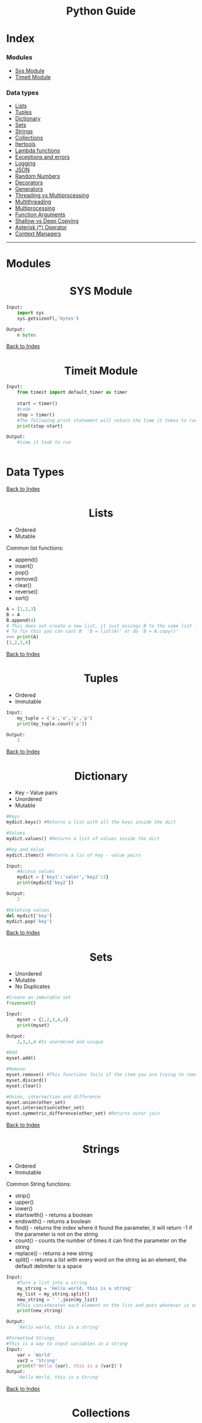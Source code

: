 <center> <h1> Python Guide </h1> </center>

# Index
### Modules
* [Sys Module](#Sys)
* [Timeit Module](#Timeit)
### Data types
* [Lists](#Lists)
* [Tuples](#Tuples)
* [Dictionary](#Dictionary)
* [Sets](#Sets)
* [Strings](#Strings)
* [Collections](#Collections)
* [Itertools](#Itertools)
* [Lambda functions](#Lambda)
* [Exceptions and errors](#Exceptions)
* [Logging](#)
* [JSON](#)
* [Random Numbers](#)
* [Decorators](#)
* [Generators](#)
* [Threading vs Multiprocessing](#)
* [Multithreading](#)
* [Multiprocessing](#)
* [Function Arguments](#)
* [Shallow vs Deep Copying](#)
* [Asterisk (*) Operator](#)
* [Context Managers](#)
---
# Modules
<center> <h1 id="Sys"> SYS Module </h1> </center>

```python
Input:
    import sys
    sys.getsizeof(,'bytes')

Output:
    n bytes
```
[Back to Index](#)
<center> <h1 id="Timeit"> Timeit Module </h1> </center>

```python
Input:
    from timeit import default_timer as timer
    
    start = timer()
    #code
    stop = timer()
    #The following print statement will return the time it takes to run the code between start and stop
    print(stop-start)

Output:
    #time it took to run
    
```
# Data Types
[Back to Index](#)
<center> <h1 id="Lists"> Lists  </h1> </center>

* Ordered
* Mutable

Common list functions: 
* append()
* insert()
* pop()
* remove()
* clear()
* reverse()
* sort() 

```python
A = [1,2,3]
B = A
B.append(4)
# This does not create a new list, it just assings B to the same list inside the memory
# To fix this you can cast B  'B = list(A)' or do 'B = A.copy()' 
>>> print(A)
[1,2,3,4] 
```
[Back to Index](#)
<center> <h1 id="Tuples"> Tuples  </h1> </center> 

* Ordered
* Immutable 

```python
Input:
    my_tuple = ('a','e','p','p')
    print(my_tuple.count('p'))

Output:
    2
```
[Back to Index](#)
<center> <h1 id="Dictionary"> Dictionary  </h1> </center>

* Key - Value pairs 
* Unordered 
* Mutable
```python
#Keys
mydict.keys() #Returns a list with all the keys inside the dict

#Values
mydict.values() #Returns a list of values inside the dict

#Key and Value
mydict.items() #Returns a lis of key - value pairs

Input:
    #Access values
    mydict = {'key1':'valor','key2':2}
    print(mydict['key2'])

Output:
    2

#Deleting values
del mydict['key']
mydict.pop('key')
```
 [Back to Index](#)
<center> <h1 id="Sets"> Sets  </h1> </center>

* Unordered 
* Mutable
* No Duplicates
```python
#Create an immutable set
frozenset()

Input:
    myset = {1,2,3,4,4}
    print(myset)

Output:
    2,3,1,4 #Is unordered and unique

#Add
myset.add()

#Remove
myset.remove() #This functions fails if the item you are trying to remove is not found on the set
myset.discard()
myset.clear()

#Union, intersection and difference
myset.union(other_set)
myset.intersection(other_set)
myset.symmetric_difference(other_set) #Returns outer join

```

[Back to Index](#)
<center> <h1 id="Strings"> Strings  </h1> </center>

* Ordered
* Immutable

Common String functions:
* strip()
* upper()
* lower()
* startswith() - returns a boolean
* endswith() - returns a boolean
* find() - returns the index where it found the parameter, it will return -1 if the parameter is not on the string
* count() - counts the number of times it can find the parameter on the string
* replace() - returns a new string
* split() - returns a list with every word on the string as an element, the default delimiter is a space


```python
Input:
    #Turn a list into a string
    my_string = 'Hello world, this is a string'
    my_list = my_string.split()
    new_string = ' '.join(my_list)
    #This concatenates each element on the list and puts whatever is on the ' ' between the elements of the list
    print(new_string)

Output:
    'Hello world, this is a string'

#Formatted Strings
#This is a way to input variables in a string
Input:
    var = 'World'
    var2 = 'String'
    print(f'Hello {var}, this is a {var2}')
Output:
    'Hello World, this is a String'
```

[Back to Index](#)
<center> <h1 id="Collections"> Collections  </h1> </center>
